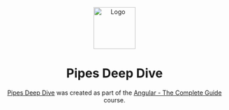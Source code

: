 <div align="center">
  <img alt="Logo" src="https://raw.githubusercontent.com/kuzn5298/courses/refs/heads/pipes-deep-dive/public/favicon.ico" width="96" />
</div>

<h1 align="center">
  Pipes Deep Dive
</h1>

<p align="center">
  <a href="https://courses.kuzn.dev/pipes-deep-dive/" target="_blank">Pipes Deep Dive</a> was created as part of the <a href="https://www.udemy.com/course/the-complete-guide-to-angular-2" target="_blank">Angular - The Complete Guide</a> course.
</p>

<!-- <div align="center">
  <img src="https://raw.githubusercontent.com/kuzn5298/courses/refs/heads/pipes-deep-dive/preview.png" style="max-width: 512px; width: 100%;">
</div> -->

